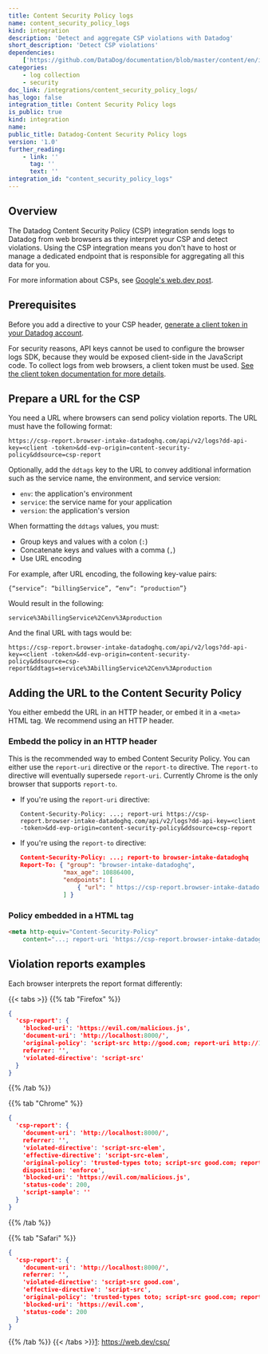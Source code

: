 ```yaml
---
title: Content Security Policy logs
name: content_security_policy_logs
kind: integration
description: 'Detect and aggregate CSP violations with Datadog'
short_description: 'Detect CSP violations'
dependencies: 
    ['https://github.com/DataDog/documentation/blob/master/content/en/integrations/content_security_policy_logs.md']
categories:
    - log collection
    - security
doc_link: /integrations/content_security_policy_logs/
has_logo: false
integration_title: Content Security Policy logs
is_public: true
kind: integration
name: 
public_title: Datadog-Content Security Policy logs 
version: '1.0'
further_reading:
    - link: ''
      tag: ''
      text: ''
integration_id: "content_security_policy_logs"      
---
```


## Overview

The Datadog Content Security Policy (CSP) integration sends logs to Datadog from web browsers as they interpret your CSP and detect violations. Using the CSP integration means you don't have to host or manage a dedicated endpoint that is responsible for aggregating all this data for you.

For more information about CSPs, see [Google's web.dev post][1].

## Prerequisites

Before you add a directive to your CSP header, [generate a client token in your Datadog account][2].

<div class="alert alert-info">For security reasons, API keys cannot be used to configure the browser logs SDK, because they would be exposed client-side in the JavaScript code. To collect logs from web browsers, a client token must be used. <a href="https://docs.datadoghq.com/logs/log_collection/?tab=host#setup">See the client token documentation for more details</a>.</div>

## Prepare a URL for the CSP

You need a URL where browsers can send policy violation reports. The URL must have the following format:

```
https://csp-report.browser-intake-datadoghq.com/api/v2/logs?dd-api-key=<client -token>&dd-evp-origin=content-security-policy&ddsource=csp-report
```

Optionally, add the `ddtags` key to the URL to convey additional information such as the service name, the environment, and service version:
- `env`: the application's environment
- `service`: the service name for your application
- `version`: the application's version

When formatting the `ddtags` values, you must:
- Group keys and values with a colon (`:`)
- Concatenate keys and values with a comma (`,`)
- Use URL encoding

For example, after URL encoding, the following key-value pairs:
```
{“service”: “billingService”, “env”: “production”}
```

Would result in the following:

```
service%3AbillingService%2Cenv%3Aproduction
```

And the final URL with tags would be: 

```
https://csp-report.browser-intake-datadoghq.com/api/v2/logs?dd-api-key=<client -token>&dd-evp-origin=content-security-policy&ddsource=csp-report&ddtags=service%3AbillingService%2Cenv%3Aproduction
```

## Adding the URL to the Content Security Policy

You either embedd the URL in an HTTP header, or embed it in a `<meta>` HTML tag. We recommend using an HTTP header.

### Embedd the policy in an HTTP header
This is the recommended way to embed Content Security Policy. You can either use the `report-uri` directive or the `report-to` directive. The `report-to` directive will eventually supersede `report-uri`. Currently Chrome is the only browser that supports `report-to`.

- If you're using the `report-uri` directive:
  ```shell
  Content-Security-Policy: ...; report-uri https://csp-report.browser-intake-datadoghq.com/api/v2/logs?dd-api-key=<client -token>&dd-evp-origin=content-security-policy&ddsource=csp-report
  ```

- If you're using the `report-to` directive:
  ```json
  Content-Security-Policy: ...; report-to browser-intake-datadoghq
  Report-To: { "group": "browser-intake-datadoghq",
              "max_age": 10886400,
              "endpoints": [
                  { "url": " https://csp-report.browser-intake-datadoghq.com/api/v2/logs?dd-api-key=<client -token>&dd-evp-origin=content-security-policy&ddsource=csp-report" }
              ] }
  ```

### Policy embedded in a <meta> HTML tag

```html
<meta http-equiv="Content-Security-Policy"
    content="...; report-uri 'https://csp-report.browser-intake-datadoghq.com/api/v2/logs?dd-api-key=<client -token>&dd-evp-origin=content-security-policy&ddsource=csp-report'">
```
## Violation reports examples

Each browser interprets the report format differently:

{{< tabs >}}
{{% tab "Firefox" %}}
```json
{
  'csp-report': {
    'blocked-uri': 'https://evil.com/malicious.js',
    'document-uri': 'http://localhost:8000/',
    'original-policy': 'script-src http://good.com; report-uri http://127.0.0.1:8000/csp_reports',
    referrer: '',
    'violated-directive': 'script-src'
  }
}
```
{{% /tab %}}

{{% tab "Chrome" %}}
```json
{
  'csp-report': {
    'document-uri': 'http://localhost:8000/',
    referrer: '',
    'violated-directive': 'script-src-elem',
    'effective-directive': 'script-src-elem',
    'original-policy': 'trusted-types toto; script-src good.com; report-uri http://127.0.0.1:8000/csp_reports',
    disposition: 'enforce',
    'blocked-uri': 'https://evil.com/malicious.js',
    'status-code': 200,
    'script-sample': ''
  }
}
```
{{% /tab %}}

{{% tab "Safari" %}}
```json
{
  'csp-report': {
    'document-uri': 'http://localhost:8000/',
    referrer: '',
    'violated-directive': 'script-src good.com',
    'effective-directive': 'script-src',
    'original-policy': 'trusted-types toto; script-src good.com; report-uri http://127.0.0.1:8000/csp_reports',
    'blocked-uri': 'https://evil.com',
    'status-code': 200
  }
}
```
{{% /tab %}}
{{< /tabs >}}[1]: https://web.dev/csp/

[1]: https://web.dev/csp/
[2]: https://app.datadoghq.com/organization-settings/client-tokens
